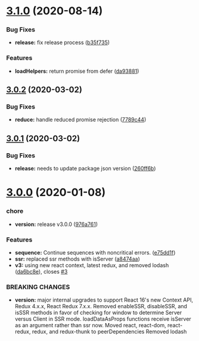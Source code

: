 # [3.1.0](https://github.com/americanexpress/iguazu/compare/v3.0.2...v3.1.0) (2020-08-14)


### Bug Fixes

* **release:** fix release process ([b35f735](https://github.com/americanexpress/iguazu/commit/b35f735d76030234334be45716d1d84c0fe5cde3))


### Features

* **loadHelpers:** return promise from defer ([da93881](https://github.com/americanexpress/iguazu/commit/da93881ca5a4f48e7ea0efe07979783091fae256))

## [3.0.2](https://github.com/americanexpress/iguazu/compare/v3.0.1...v3.0.2) (2020-03-02)


### Bug Fixes

* **reduce:** handle reduced promise rejection ([7789c44](https://github.com/americanexpress/iguazu/commit/7789c44bcdbe76dbc337f1420a6374b9c90b8d77))

## [3.0.1](https://github.com/americanexpress/iguazu/compare/v3.0.0...v3.0.1) (2020-03-02)


### Bug Fixes

* **release:** needs to update package json version ([260ff6b](https://github.com/americanexpress/iguazu/commit/260ff6bc1e8cd555d77d059771a9971f331e4eab))

# [3.0.0](https://github.com/americanexpress/iguazu/compare/v2.5.2...v3.0.0) (2020-01-08)


### chore

* **version:** release v3.0.0 ([976a761](https://github.com/americanexpress/iguazu/commit/976a761cf124d001d688644bffdea5be109be768))


### Features

* **sequence:** Continue sequences with noncritical errors. ([e75dd1f](https://github.com/americanexpress/iguazu/commit/e75dd1fe032ad842312381d26da132ec28e7d37d))
* **ssr:** replaced ssr methods with isServer ([a8474aa](https://github.com/americanexpress/iguazu/commit/a8474aaa224a317cd008f940759cd8f7020cc86b))
* **v3:** using new react context, latest redux, and removed lodash ([da6bc8e](https://github.com/americanexpress/iguazu/commit/da6bc8e50a59229d257d659ab3d22cb001e395a6)), closes [#3](https://github.com/americanexpress/iguazu/issues/3)


### BREAKING CHANGES

* **version:** major internal upgrades to support React 16's new Context API, Redux 4.x.x, React Redux 7.x.x.
Removed enableSSR, disableSSR, and isSSR methods in favor of checking for window to determine Server versus Client in SSR mode.
loadDataAsProps functions receive isServer as an argument rather than ssr now.
Moved react, react-dom, react-redux, redux, and redux-thunk to peerDependencies
Removed lodash

